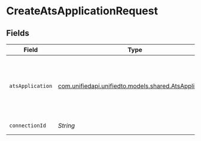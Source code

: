 # CreateAtsApplicationRequest


## Fields

| Field                                                                                          | Type                                                                                           | Required                                                                                       | Description                                                                                    |
| ---------------------------------------------------------------------------------------------- | ---------------------------------------------------------------------------------------------- | ---------------------------------------------------------------------------------------------- | ---------------------------------------------------------------------------------------------- |
| `atsApplication`                                                                               | [com.unifiedapi.unifiedto.models.shared.AtsApplication](../../models/shared/AtsApplication.md) | :heavy_minus_sign:                                                                             | An application is an association object between a candidate and a job                          |
| `connectionId`                                                                                 | *String*                                                                                       | :heavy_check_mark:                                                                             | ID of the connection                                                                           |